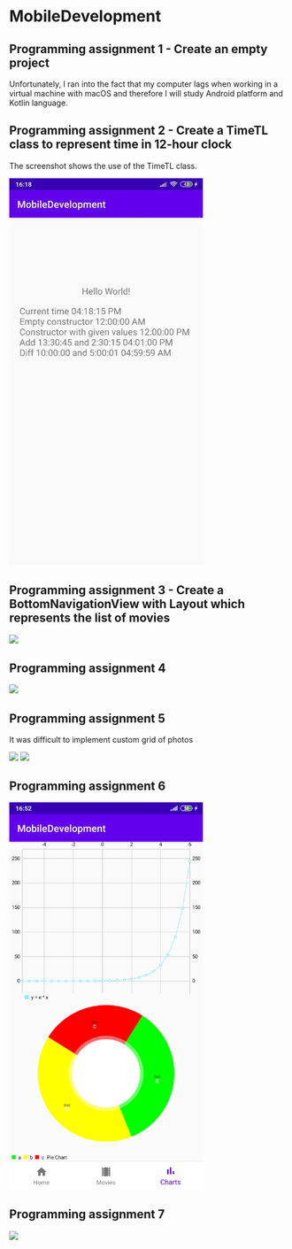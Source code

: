 # MobileDevelopment

## Programming assignment 1 - Create an empty project

Unfortunately, I ran into the fact that my computer lags when working in a virtual machine with macOS and therefore I will study Android platform and Kotlin language.

## Programming assignment 2 - Create a TimeTL class to represent time in 12-hour clock

The screenshot shows the use of the TimeTL class.

<img src="screenshots/assignment2.jpg" width="350">

## Programming assignment 3 - Create a BottomNavigationView with Layout which represents the list of movies

<img src="screenshots/assignment3.gif" width="350">

## Programming assignment 4

<img src="screenshots/assignment4.gif" width="350">

## Programming assignment 5

It was difficult to implement custom grid of photos

<img src="screenshots/assignment5.1.gif" width="350">
<img src="screenshots/assignment5.2.gif" width="700">

## Programming assignment 6

<img src="screenshots/assignment6.jpg" width="350">

## Programming assignment 7

<img src="screenshots/assignment7.gif" width="350">
